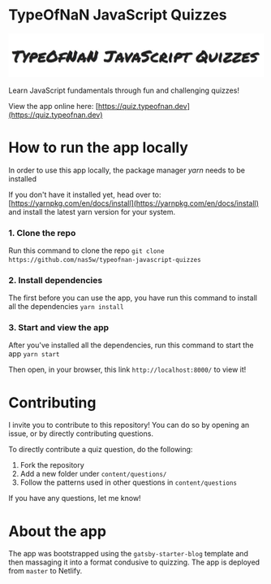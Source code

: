 # TypeOfNaN JavaScript Quizzes

![TypeOfNaN Logo javascript quizzes](typeOfNaN-logo.jpg)

Learn JavaScript fundamentals through fun and challenging quizzes!

View the app online here: [https://quiz.typeofnan.dev](https://quiz.typeofnan.dev)

# How to run the app locally

In order to use this app locally, the package manager _yarn_ needs to be installed

If you don't have it installed yet, head over to:
[https://yarnpkg.com/en/docs/install](https://yarnpkg.com/en/docs/install)
and install the latest yarn version for your system.

### 1. Clone the repo

Run this command to clone the repo
`git clone https://github.com/nas5w/typeofnan-javascript-quizzes`

### 2. Install dependencies

The first before you can use the app, you have run this command to install all the dependencies
`yarn install`

### 3. Start and view the app

After you've installed all the dependencies, run this command to start the app
`yarn start`

Then open, in your browser, this link `http://localhost:8000/` to view it!

# Contributing

I invite you to contribute to this repository! You can do so by opening an issue, or by directly contributing questions.

To directly contribute a quiz question, do the following:

1. Fork the repository
2. Add a new folder under `content/questions/`
3. Follow the patterns used in other questions in `content/questions`

If you have any questions, let me know!

# About the app

The app was bootstrapped using the `gatsby-starter-blog` template and then massaging it into a format condusive to quizzing. The app is deployed from `master` to Netlify.
